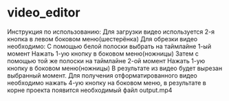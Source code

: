 # video_editor
Инструкция по использованию:
Для загрузки видео используется 2-я кнопка в левом боковом меню(шестерёнка)
Для обрезки видео необходимо:
С помощью белой полоски выбрать на таймлайне 1-ый момент
Нажать 1-ую кнопку в боковом меню(ножницы)
Затем с помощью той же полоски на таймлайне 2-ой момент
Нажать 1-ую кнопку в боковом меню(ножницы)
В результате из видео будет вырезан выбранный момент.
Для получения отформатированного видео необходимо нажать 4-ую кнопку на боковом меню, в результате в корне проекта появится необходимый файл output.mp4

